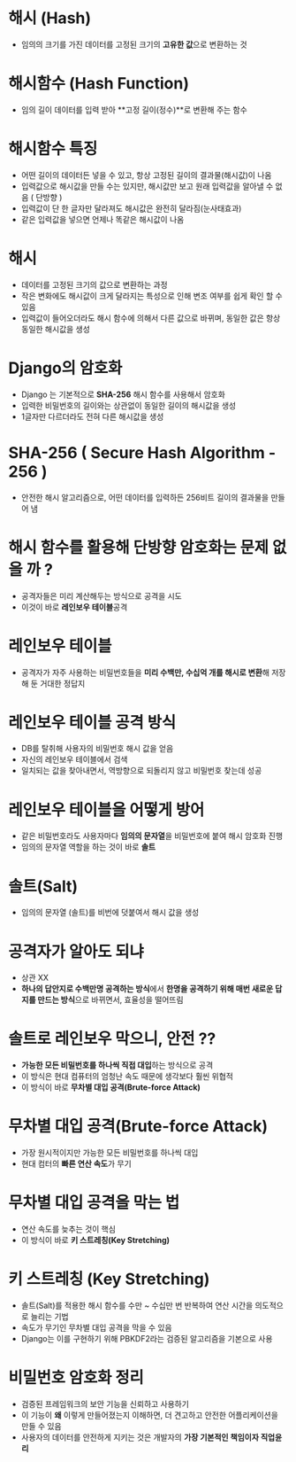 # 해시 (Hash)
- 임의의 크기를 가진 데이터를 고정된 크기의 **고유한 값**으로 변환하는 것

# 해시함수 (Hash Function)
- 임의 길이 데이터를 입력 받아 **고정 길이(정수)**로 변환해 주는 함수

# 해시함수 특징
- 어떤 길이의 데이터든 넣을 수 있고, 항상 고정된 길이의 결과물(해시값)이 나옴
- 입력값으로 해시값을 만들 수는 있지만, 해시값만 보고 원래 입력값을 알아낼 수 없음 ( 단방향 )
- 입력값이 단 한 글자만 달라져도 해시값은 완전히 달라짐(눈사태효과)
- 같은 입력값을 넣으면 언제나 똑같은 해시값이 나옴

# 해시
- 데이터를 고정된 크기의 값으로 변환하는 과정
- 작은 변화에도 해시값이 크게 달라지는 특성으로 인해 변조 여부를 쉽게 확인 할 수 있음
- 입력값이 들어오더라도 해시 함수에 의해서 다른 값으로 바뀌며, 동일한 값은 항상 동일한 해시값을 생성

# Django의 암호화
- Django 는 기본적으로 **SHA-256** 해시 함수를 사용해서 암호화
- 입력한 비밀번호의 길이와는 상관없이 동일한 길이의 해시값을 생성
- 1글자만 다르더라도 전혀 다른 해시값을 생성

# SHA-256 ( Secure Hash Algorithm - 256 )
- 안전한 해시 알고리즘으로, 어떤 데이터를 입력하든 256비트 길이의 결과물을 만들어 냄

# 해시 함수를 활용해 단방향 암호화는 문제 없을 까 ?
- 공격자들은 미리 계산해두는 방식으로 공격을 시도
- 이것이 바로 **레인보우 테이블**공격

# 레인보우 테이블
- 공격자가 자주 사용하는 비밀번호들을 **미리 수백만, 수십억 개를 해시로 변환**해 저장해 둔 거대한 정답지

# 레인보우 테이블 공격 방식
- DB를 탈취해 사용자의 비밀번호 해시 값을 얻음
- 자신의 레인보우 테이블에서 검색
- 일치되는 값을 찾아내면서, 역방향으로 되돌리지 않고 비밀번호 찾는데 성공

# 레인보우 테이블을 어떻게 방어
- 같은 비밀번호라도 사용자마다 **임의의 문자열**을 비밀번호에 붙여 해시 암호화 진행
- 임의의 문자열 역할을 하는 것이 바로 **솔트**

# 솔트(Salt)
- 임의의 문자열 (솔트)를 비번에 덧붙여서 해시 값을 생성

# 공격자가 알아도 되냐
- 상관 XX
- **하나의 답안지로 수백만명 공격하는 방식**에서 **한명을 공격하기 위해 매번 새로운 답지를 만드는 방식**으로 바뀌면서, 효율성을 떨어뜨림

# 솔트로 레인보우 막으니, 안전 ??
- **가능한 모든 비밀번호를 하나씩 직접 대입**하는 방식으로 공격
- 이 방식은 현대 컴퓨터의 엄청난 속도 때문에 생각보다 훨씬 위협적
- 이 방식이 바로 **무차별 대입 공격(Brute-force Attack)**

# 무차별 대입 공격(Brute-force Attack)
- 가장 원시적이지만 가능한 모든 비밀번호를 하나씩 대입
- 현대 컴터의 **빠른 연산 속도**가 무기

# 무차별 대입 공격을 막는 법
- 연산 속도를 늦추는 것이 핵심
- 이 방식이 바로 **키 스트레칭(Key Stretching)**

# 키 스트레칭 (Key Stretching)
- 솔트(Salt)를 적용한 해시 함수를 수만 ~ 수십만 번 반복하여 연산 시간을 의도적으로 늘리는 기법
- 속도가 무기인 무차별 대입 공격을 막을 수 있음
- Django는 이를 구현하기 위해 PBKDF2라는 검증된 알고리즘을 기본으로 사용


# 비밀번호 암호화 정리
- 검증된 프레임워크의 보안 기능을 신뢰하고 사용하기
- 이 기능이 **왜** 이렇게 만들어졌는지 이해하면, 더 견고하고 안전한 어플리케이션을 만들 수 있음
- 사용자의 데이터를 안전하게 지키는 것은 개발자의 **가장 기본적인 책임이자 직업윤리**